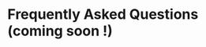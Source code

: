 # Frequently Asked Questions (coming soon !)

[//]: # (### Why should I use `icij-worker` rather than frequently used task orchestrations frameworks to create Datashare task ?)

[//]: # ()
[//]: # (- https://dagster.io/)

[//]: # (- https://docs.celeryq.dev/en/stable/)

[//]: # (- communicate with datashare)

[//]: # ()
[//]: # (### Can I create task for the local version of datashare ?)
